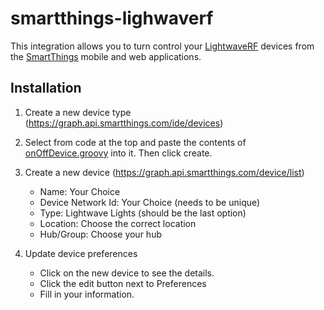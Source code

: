 # smartthings-lighwaverf

This integration allows you to turn control your [LightwaveRF](http://lightwaverf.com/) devices from the [SmartThings](http://www.smartthings.com/) mobile and web applications.

## Installation
1. Create a new device type (https://graph.api.smartthings.com/ide/devices)

2. Select from code at the top and paste the contents of [onOffDevice.groovy](https://github.com/adamclark-dev/smartthings-lighwaverf/blob/master/onOffDevice.groovy) into it. Then click create.

3. Create a new device (https://graph.api.smartthings.com/device/list)
    * Name: Your Choice
    * Device Network Id: Your Choice (needs to be unique)
    * Type: Lightwave Lights (should be the last option)
    * Location: Choose the correct location
    * Hub/Group: Choose your hub
    
4. Update device preferences
    * Click on the new device to see the details.
    * Click the edit button next to Preferences
    * Fill in your information.

